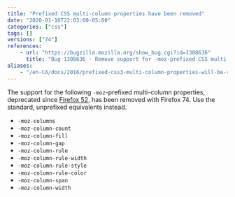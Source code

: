```yaml
---
title: "Prefixed CSS multi-column properties have been removed"
date: "2020-01-16T22:03:00-05:00"
categories: ["css"]
tags: []
versions: ["74"]
references:
    - url: "https://bugzilla.mozilla.org/show_bug.cgi?id=1308636"
      title: "Bug 1308636 - Remove support for -moz-prefixed CSS multi-column properties"
aliases:
    - "/en-CA/docs/2016/prefixed-css3-multi-column-properties-will-be-removed/"
---
```

The support for the following `-moz`-prefixed multi-column properties, deprecated since [Firefox 52](https://www.fxsitecompat.dev/en-CA/docs/2016/css3-multi-column-properties-have-been-unprefixed/), has been removed with Firefox 74. Use the standard, unprefixed equivalents instead.

* `-moz-columns`
* `-moz-column-count`
* `-moz-column-fill`
* `-moz-column-gap`
* `-moz-column-rule`
* `-moz-column-rule-width`
* `-moz-column-rule-style`
* `-moz-column-rule-color`
* `-moz-column-span`
* `-moz-column-width`
